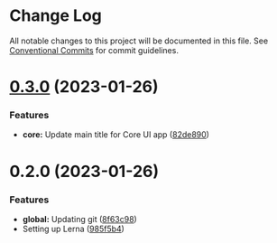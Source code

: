 # Change Log

All notable changes to this project will be documented in this file.
See [Conventional Commits](https://conventionalcommits.org) for commit guidelines.

# [0.3.0](https://github.com/carlosbvz/learning-lerna/compare/v0.2.1...v0.3.0) (2023-01-26)


### Features

* **core:** Update main title for Core UI app ([82de890](https://github.com/carlosbvz/learning-lerna/commit/82de89047b5ee8e7c61b6e0ec1e0a01a4bc46cc0))





# 0.2.0 (2023-01-26)


### Features

* **global:** Updating git ([8f63c98](https://github.com/carlosbvz/learning-lerna/commit/8f63c98c2bd8589118e475eab84e66f3d221bef0))
* Setting up Lerna ([985f5b4](https://github.com/carlosbvz/learning-lerna/commit/985f5b4674453f2546c8f69738bd9b60c3c2a941))
